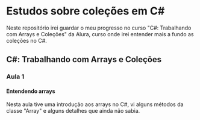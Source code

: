 # Estudos sobre coleções em C#

Neste repositório irei guardar o meu progresso no curso "C#: Trabalhando com Arrays e Coleções" da Alura, curso onde irei entender mais a fundo as coleções no C#.

## C#: Trabalhando com Arrays e Coleções

### Aula 1

#### Entendendo arrays

Nesta aula tive uma introdução aos arrays no C#, vi alguns métodos da classe "Array" e alguns detalhes que ainda não sabia.
